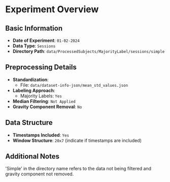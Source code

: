 # Experiment Overview

## Basic Information
- **Date of Experiment**: `01-02-2024`
- **Data Type**: `Sessions`
- **Directory Path**: `data/ProcessedSubjects/MajorityLabel/sessions/simple`

## Preprocessing Details
- **Standardization**:
  - File: `data/dataset-info-json/mean_std_values.json`
- **Labeling Approach**:
  - Majority Labels: `Yes`
- **Median Filtering**: `Not Applied`
- **Gravity Component Removal**: `No`

## Data Structure

- **Timestamps Included**: `Yes`
- **Window Structure**: `20x7` (indicate if timestamps are included)

## Additional Notes
'Simple' in the directory name refers to the data not being filtered and gravity component not removed.

[//]: # (## Results Summary)

[//]: # (## Future Considerations)

[//]: # (&#40;Suggest any future tests, changes, or improvements that could be made based on the current experiment’s outcomes. This could include trying different preprocessing steps, adjusting parameters, or testing with different data sets.&#41;)

